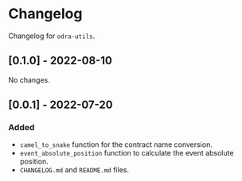 # Changelog

Changelog for `odra-utils`.

## [0.1.0] - 2022-08-10
No changes.

## [0.0.1] - 2022-07-20
### Added
- `camel_to_snake` function for the contract name conversion.
- `event_absolute_position` function to calculate the event absolute position.
- `CHANGELOG.md` and `README.md` files.
